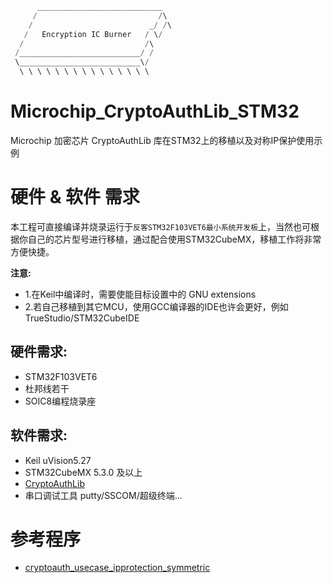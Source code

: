 
``` c
      ____________________________
     /                           /\
    /                          _/ /\
   /   Encryption IC Burner   / \/
  /                           /\
 /___________________________/ /
 \___________________________\/
  \ \ \ \ \ \ \ \ \ \ \ \ \ \ \
```

# Microchip_CryptoAuthLib_STM32
Microchip 加密芯片 CryptoAuthLib 库在STM32上的移植以及对称IP保护使用示例


# 硬件 & 软件 需求
本工程可直接编译并烧录运行于`反客STM32F103VET6最小系统开发板`上，当然也可根据你自己的芯片型号进行移植，通过配合使用STM32CubeMX，移植工作将非常方便快捷。

**注意:**
 - 1.在Keil中编译时，需要使能目标设置中的 GNU extensions
 - 2.若自己移植到其它MCU，使用GCC编译器的IDE也许会更好，例如 TrueStudio/STM32CubeIDE


## 硬件需求:
 - STM32F103VET6
 - 杜邦线若干
 - SOIC8编程烧录座

## 软件需求:
 - Keil uVision5.27
 - STM32CubeMX 5.3.0 及以上
 - [CryptoAuthLib](https://github.com/MicrochipTech/cryptoauthlib)
 - 串口调试工具 putty/SSCOM/超级终端...

# 参考程序
 - [cryptoauth_usecase_ipprotection_symmetric](https://github.com/MicrochipTech/cryptoauth_usecase_ipprotection_symmetric)
